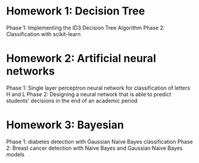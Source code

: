 # Homework 1: Decision Tree
  Phase 1: Implementing the ID3 Decision Tree Algorithm
  Phase 2: Classification with scikit-learn

# Homework 2: Artificial neural networks
  Phase 1: Single layer perceptron neural network for classification of letters H and L
  Phase 2: Designing a neural network that is able to predict students' decisions in 
           the end of an academic period

# Homework 3: Bayesian
  Phase 1: diabetes detection with Gaussian Naive Bayes classification 
  Phase 2: Breast cancer detection with Naive Bayes and Gaussian Naive Bayes models
